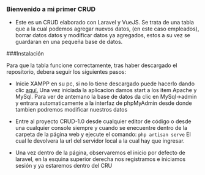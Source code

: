 ### Bienvenido a mi primer CRUD

- Este es un CRUD elaborado con Laravel y  VueJS. Se trata de una tabla que a la cual podemos agregar nuevos datos, (en este caso empleados), borrar datos datos y modificar datos ya agregados, estos a su vez se guardaran en una pequeña base de datos. 


###Instalación

Para que la tabla funcione correctamente, tras haber descargado el repositorio, debera seguir los siguientes pasos:

- Inicie XAMPP en su pc, si no lo tiene descargado puede hacerlo dando clic [aquí.](http://https://www.apachefriends.org/es/index.html "aquí.") Una vez iniciada la aplicacion damos start a los item Apache y MySql. Para ver de antemano la base de datos da clic en MySql->admin y entrara automaticamente a la interfaz de phpMyAdmin desde donde tambien podremos modificar nuestros datos

- Entre al proyecto CRUD-1.0 desde cualquier editor de  código o desde una cualquier console siempre y cuando se enecuentre dentro de la carpeta de la página web y ejecute el comando:
`php artisan serve`
El cual le devolvera la url del servidor local a la cual hay que ingresar.
- Una vez dentro de la página, observaremos el inicio por defecto de laravel,  en la esquina superior derecha nos registramos e iniciamos sesión y ya estaremos dentro del CRU
